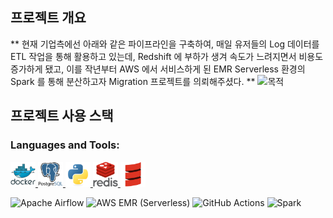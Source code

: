 ## 프로젝트 개요

** 현재 기업측에선 아래와 같은 파이프라인을 구축하여, 매일 유저들의 Log 데이터를 ETL 작업을 통해 활용하고 있는데, Redshift 에 부하가 생겨 속도가 느려지면서 비용도 증가하게 됐고, 이를 작년부터 AWS 에서 서비스하게 된 EMR Serverless 환경의 Spark 를 통해 분산하고자 Migration 프로젝트를 의뢰해주셨다. **
![목적](https://github.com/hctaehoon/emrserverless-etl-cicd-pipeline/assets/113021892/1ce1a1ef-b366-4ba5-8715-2407fab1dc5d)





## 프로젝트 사용 스택



<h3 align="left">Languages and Tools:</h3>
<p align="left"> <a href="https://www.docker.com/" target="_blank" rel="noreferrer"> <img src="https://raw.githubusercontent.com/devicons/devicon/master/icons/docker/docker-original-wordmark.svg" alt="docker" width="40" height="40"/> </a> <a href="https://www.postgresql.org" target="_blank" rel="noreferrer"> <img src="https://raw.githubusercontent.com/devicons/devicon/master/icons/postgresql/postgresql-original-wordmark.svg" alt="postgresql" width="40" height="40"/> </a> <a href="https://www.python.org" target="_blank" rel="noreferrer"> <img src="https://raw.githubusercontent.com/devicons/devicon/master/icons/python/python-original.svg" alt="python" width="40" height="40"/> </a> <a href="https://redis.io" target="_blank" rel="noreferrer"> <img src="https://raw.githubusercontent.com/devicons/devicon/master/icons/redis/redis-original-wordmark.svg" alt="redis" width="40" height="40"/> </a> <a href="https://www.scala-lang.org" target="_blank" rel="noreferrer"> <img src="https://raw.githubusercontent.com/devicons/devicon/master/icons/scala/scala-original.svg" alt="scala" width="40" height="40"/> 
</a> </p>

![Apache Airflow](https://img.shields.io/badge/Airflow-blue) 
![AWS EMR (Serverless)](https://img.shields.io/badge/AWS_EMR(serverless)-yellow)
![GitHub Actions](https://img.shields.io/badge/GithubAction-black)
![Spark](https://img.shields.io/badge/Spark-green)

